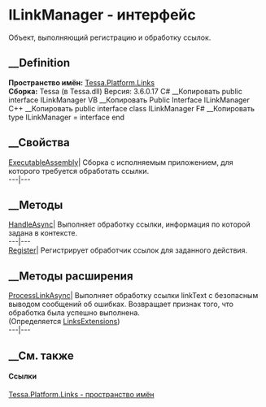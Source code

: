 # ILinkManager - интерфейс
Объект, выполняющий регистрацию и обработку ссылок.
## __Definition
 **Пространство имён:** [Tessa.Platform.Links](N_Tessa_Platform_Links.htm)  
 **Сборка:** Tessa (в Tessa.dll) Версия: 3.6.0.17
C# __Копировать
     public interface ILinkManager
VB __Копировать
     Public Interface ILinkManager
C++ __Копировать
     public interface class ILinkManager
F# __Копировать
     type ILinkManager = interface end
##  __Свойства
[ExecutableAssembly](P_Tessa_Platform_Links_ILinkManager_ExecutableAssembly.htm)|
Сборка с исполняемым приложением, для которого требуется обработать ссылки.  
---|---  
##  __Методы
[HandleAsync](M_Tessa_Platform_Links_ILinkManager_HandleAsync.htm)| Выполняет
обработку ссылки, информация по которой задана в контексте.  
---|---  
[Register](M_Tessa_Platform_Links_ILinkManager_Register.htm)| Регистрирует
обработчик ссылок для заданного действия.  
##  __Методы расширения
[ProcessLinkAsync](M_Tessa_Platform_Links_LinksExtensions_ProcessLinkAsync.htm)|
Выполняет обработку ссылки linkText с безопасным выводом сообщений об ошибках.
Возвращает признак того, что обработка была успешно выполнена.  
(Определяется [LinksExtensions](T_Tessa_Platform_Links_LinksExtensions.htm))  
---|---  
##  __См. также
#### Ссылки
[Tessa.Platform.Links - пространство имён](N_Tessa_Platform_Links.htm)
